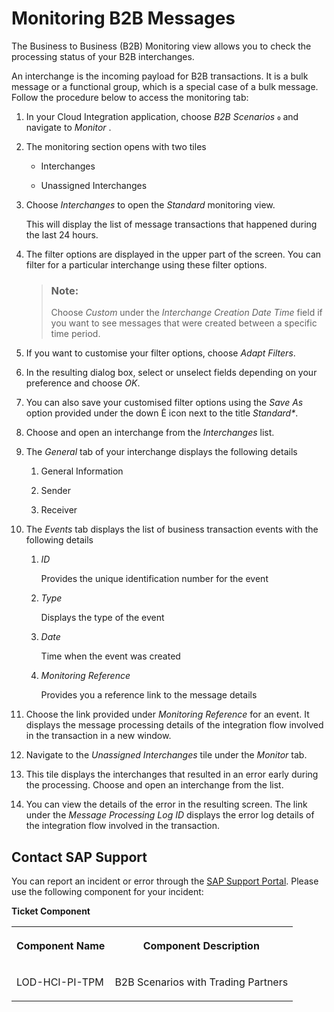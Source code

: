 <!-- loiob5e1fc90bfd5471ca332d54e119faeba -->

<link rel="stylesheet" type="text/css" href="../css/sap-icons.css"/>

# Monitoring B2B Messages

The Business to Business \(B2B\) Monitoring view allows you to check the processing status of your B2B interchanges.

An interchange is the incoming payload for B2B transactions. It is a bulk message or a functional group, which is a special case of a bulk message. Follow the procedure below to access the monitoring tab:

1.  In your Cloud Integration application, choose *B2B Scenarios* <span class="SAP-icons"></span> and navigate to *Monitor* .

2.  The monitoring section opens with two tiles
    -   Interchanges

    -   Unassigned Interchanges

3.  Choose *Interchanges* to open the *Standard* monitoring view.

    This will display the list of message transactions that happened during the last 24 hours.

4.  The filter options are displayed in the upper part of the screen. You can filter for a particular interchange using these filter options.

    > ### Note:  
    > Choose *Custom* under the *Interchange Creation Date Time* field if you want to see messages that were created between a specific time period.

5.  If you want to customise your filter options, choose *Adapt Filters*.
6.  In the resulting dialog box, select or unselect fields depending on your preference and choose *OK*.
7.  You can also save your customised filter options using the *Save As* option provided under the down <span class="SAP-icons"></span> icon next to the title *Standard\**.
8.  Choose and open an interchange from the *Interchanges* list.
9.  The *General* tab of your interchange displays the following details
    1.  General Information

    2.  Sender
    3.  Receiver

10. The *Events* tab displays the list of business transaction events with the following details
    1.  *ID* 

        Provides the unique identification number for the event

    2.  *Type* 

        Displays the type of the event

    3.  *Date* 

        Time when the event was created

    4.  *Monitoring Reference*

        Provides you a reference link to the message details


11. Choose the link provided under *Monitoring Reference* for an event. It displays the message processing details of the integration flow involved in the transaction in a new window.
12. Navigate to the *Unassigned Interchanges* tile under the *Monitor* tab.
13. This tile displays the interchanges that resulted in an error early during the processing. Choose and open an interchange from the list.
14. You can view the details of the error in the resulting screen. The link under the *Message Processing Log ID* displays the error log details of the integration flow involved in the transaction.



<a name="loiob5e1fc90bfd5471ca332d54e119faeba__section_hqr_bb5_3sb"/>

## Contact SAP Support

You can report an incident or error through the [SAP Support Portal](https://support.sap.com/en/index.html). Please use the following component for your incident:

**Ticket Component**


<table>
<tr>
<th valign="top">

Component Name



</th>
<th valign="top">

Component Description



</th>
</tr>
<tr>
<td valign="top">

LOD-HCI-PI-TPM



</td>
<td valign="top">

B2B Scenarios with Trading Partners



</td>
</tr>
</table>

